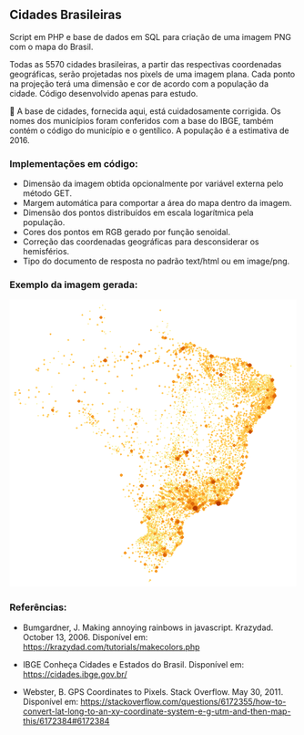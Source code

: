 ## Cidades Brasileiras

Script em PHP e base de dados em SQL para criação de uma imagem PNG com o mapa do Brasil.

Todas as 5570 cidades brasileiras, a partir das respectivas coordenadas geográficas, serão projetadas nos pixels de uma imagem plana. Cada ponto na projeção terá uma dimensão e cor de acordo com a população da cidade. Código desenvolvido apenas para estudo.

 :eyes: A base de cidades, fornecida aqui, está cuidadosamente corrigida. Os nomes dos municípios foram conferidos com a base do IBGE, também contém o código do município e o gentílico. A população é a estimativa de 2016.

### Implementações em código:

- Dimensão da imagem obtida opcionalmente por variável externa pelo método GET.
- Margem automática para comportar a área do mapa dentro da imagem.
- Dimensão dos pontos distribuídos em escala logarítmica pela população.
- Cores dos pontos em RGB gerado por função senoidal.
- Correção das coordenadas geográficas para desconsiderar os hemisférios.
- Tipo do documento de resposta no padrão text/html ou em image/png.

### Exemplo da imagem gerada:

![Mapa do Brasil](img/brasil.png?raw=true)

### Referências:

- Bumgardner, J. Making annoying rainbows in javascript. Krazydad. October 13, 2006. Disponível em: <https://krazydad.com/tutorials/makecolors.php>

- IBGE Conheça Cidades e Estados do Brasil. Disponível em: <https://cidades.ibge.gov.br/>

- Webster, B. GPS Coordinates to Pixels. Stack Overflow. May 30, 2011. Disponível em: <https://stackoverflow.com/questions/6172355/how-to-convert-lat-long-to-an-xy-coordinate-system-e-g-utm-and-then-map-this/6172384#6172384>
